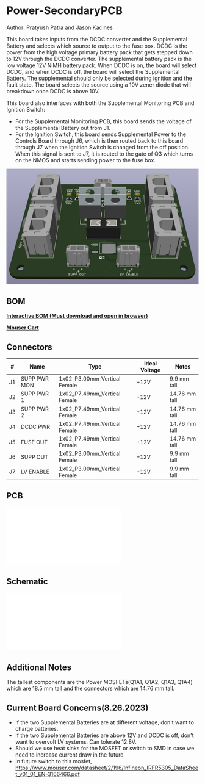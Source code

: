 # Power-SecondaryPCB 
Author: Pratyush Patra and Jason Kacines

This board takes inputs from the DCDC converter and the Supplemental Battery and selects which source to output to the fuse box. DCDC is the power from the high voltage primary battery pack that gets stepped down to 12V through the DCDC converter. The supplemental battery pack is the low voltage 12V NiMH battery pack. When DCDC is on, the board will select DCDC, and when DCDC is off, the board will select the Supplemental Battery. The supplemental should only be selected during ignition and the fault state. The board selects the source using a 10V zener diode that will breakdown once DCDC is above 10V.

This board also interfaces with both the Supplemental Monitoring PCB and Ignition Switch:
- For the Supplemental Monitoring PCB, this board sends the voltage of the Supplemental Battery out from J1. 
- For the Ignition Switch, this board sends Supplemental Power to the Controls Board through J6, which is then routed back to this board through J7 when the Ignition Switch is changed from the off position. When this signal is sent to J7, it is routed to the gate of Q3 which turns on the NMOS and starts sending power to the fuse box.

![Power-Secondary](Power-Secondary.png)

## BOM
[**Interactive BOM (Must download and open in browser)**](bom/ibom.html)

[**Mouser Cart**](https://www.mouser.com/ProjectManager/ProjectDetail.aspx?AccessID=da938bf7b6)

## Connectors
| # | Name | Type | Ideal Voltage | Notes |
| - | - | - | - | - |
| J1  | SUPP PWR MON | 1x02_P3.00mm_Vertical Female | +12V | 9.9 mm tall |
| J2  | SUPP PWR 1 | 1x02_P7.49mm_Vertical Female |+12V | 14.76 mm tall |
| J3  | SUPP PWR 2 | 1x02_P7.49mm_Vertical Female | +12V | 14.76 mm tall |
| J4  | DCDC PWR | 1x02_P7.49mm_Vertical Female | +12V | 14.76 mm tall |
| J5  | FUSE OUT | 1x02_P7.49mm_Vertical Female | +12V | 14.76 mm tall |
| J6  | SUPP OUT | 1x02_P3.00mm_Vertical Female | +12V | 9.9 mm tall |
| J7  | LV ENABLE | 1x02_P3.00mm_Vertical Female | +12V | 9.9 mm tall |

## PCB
![image](Power-SecondaryLayout.pdf)

## Schematic
![image](Power-SecondarySchem.pdf)


## Additional Notes
The tallest components are the Power MOSFETs(Q1A1, Q1A2, Q1A3, Q1A4) which are 18.5 mm tall and the connectors which are 14.76 mm tall.

## Current Board Concerns(8.26.2023)
- If the two Supplemental Batteries are at different voltage, don't want to charge batteries.
- If the two Supplemental Batteries are above 12V and DCDC is off, don't want to overvolt LV systems. 
        Can tolerate 12.8V.
- Should we use heat sinks for the MOSFET or switch to SMD in case we need to increase current draw in the future
- In future switch to this mosfet, https://www.mouser.com/datasheet/2/196/Infineon_IRFR5305_DataSheet_v01_01_EN-3166466.pdf